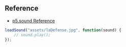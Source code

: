 


## Reference 

- [p5.sound Reference](https://p5js.org/reference/#/libraries/p5.sound)


```js
loadSound("assets/laDefense.jpg", function(sound) {
    // sound.play();
});
```